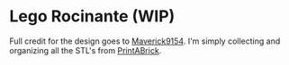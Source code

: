 # Lego Rocinante (WIP)

Full credit for the design goes to [Maverick9154](https://www.reddit.com/r/TheExpanse/comments/8sc4as/lego_rocinante_20/). I'm simply collecting and organizing all the STL's from [PrintABrick](https://printabrick.org/).
 

